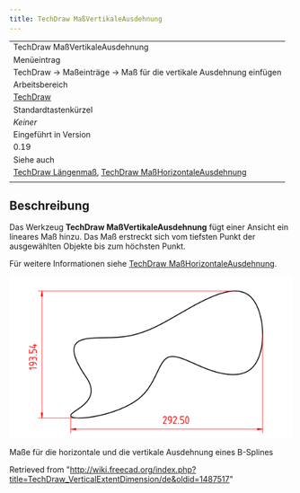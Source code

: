 ```yaml
---
title: TechDraw MaßVertikaleAusdehnung
---
```


|                                                                                                                                                                                                       |
| ----------------------------------------------------------------------------------------------------------------------------------------------------------------------------------------------------- |
| TechDraw MaßVertikaleAusdehnung                                                                                                                                                                       |
| Menüeintrag                                                                                                                                                                                           |
| TechDraw → Maßeinträge → Maß für die vertikale Ausdehnung einfügen                                                                                                                                    |
| Arbeitsbereich                                                                                                                                                                                        |
| [TechDraw](/TechDraw_Workbench/de "TechDraw Workbench/de")                                                                                                                                            |
| Standardtastenkürzel                                                                                                                                                                                  |
| _Keiner_                                                                                                                                                                                              |
| Eingeführt in Version                                                                                                                                                                                 |
| 0.19                                                                                                                                                                                                  |
| Siehe auch                                                                                                                                                                                            |
| [TechDraw Längenmaß](/TechDraw_LengthDimension/de "TechDraw LengthDimension/de"), [TechDraw MaßHorizontaleAusdehnung](/TechDraw_HorizontalExtentDimension/de "TechDraw HorizontalExtentDimension/de") |
|                                                                                                                                                                                                       |

## Beschreibung

Das Werkzeug **TechDraw MaßVertikaleAusdehnung** fügt einer Ansicht ein lineares Maß hinzu. Das Maß erstreckt sich vom tiefsten Punkt der ausgewählten Objekte bis zum höchsten Punkt.

Für weitere Informationen siehe [TechDraw MaßHorizontaleAusdehnung](/TechDraw_HorizontalExtentDimension/de "TechDraw HorizontalExtentDimension/de").

![](/src/assets/images/TechDraw_Dimension_Horizontal_Extent_example.png)

Maße für die horizontale und die vertikale Ausdehnung eines B-Splines

Retrieved from "<http://wiki.freecad.org/index.php?title=TechDraw_VerticalExtentDimension/de&oldid=1487517>"
